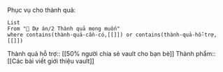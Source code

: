 Phục vụ cho thành quả:
```dataview
List 
From "📐 Dự án/2 Thành quả mong muốn" 
where contains(thành-quả-cần-có,[[]]) or contains(thành-quả-hỗ-trợ,[[]]) 
```
Thành quả hỗ trợ:: [[50% người chia sẻ vault cho bạn bè]]
Thành phẩm:: [[Các bài viết giới thiệu vault]]